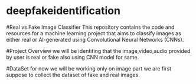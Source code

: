 # deepfakeidentification
#Real vs Fake Image Classifier
This repository contains the code and resources for a machine learning project that aims to classify images as either real or AI-generated using Convolutional Neural Networks (CNNs).

#Project Overview
we will be identifing that the image,video,audio provided by user is real or fake also using CNN model for same.

#DataSet
for now we will be working only on image part
we are first suppose to collect the dataset of fake and real images.
